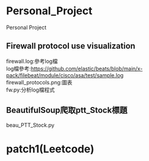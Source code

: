 # Personal_Project
Personal Project
## Firewall protocol use visualization
firewall.log:參考log檔  
log檔參考:https://github.com/elastic/beats/blob/main/x-pack/filebeat/module/cisco/asa/test/sample.log  
firewall_protocols.png:圖表  
fw.py:分析log檔程式  

## BeautifulSoup爬取ptt_Stock標題
beau_PTT_Stock.py
# patch1(Leetcode)
